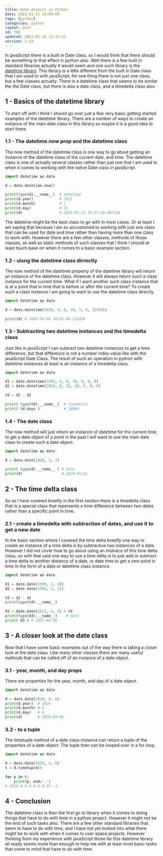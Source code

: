 ```yaml
---
title: Date objects in Python
date: 2021-01-21 14:09:00
tags: [python]
categories: python
layout: post
id: 786
updated: 2021-01-24 13:33:13
version: 1.12
---
```


In javaScript there is a built in Date class, so I would think that there should be something to that effect in python also. Well there is a few built in standard libraries actually it would seem and one such library is the [datetime library](https://docs.python.org/3/library/datetime.html#datetime.date). This library is a little different from the built in Date class that I am used to with javaScript, for one thing there is not just one class, but a few classes actually. There is a datetime class that seems to be similar the the Date class, but there is also a date class, and a timedelta class also.

<!-- more -->

## 1 - Basics of the datetime library

To start off with I think I should go over just a few very basic getting started examples of the datetime library. There are a number of ways to create an instance of the main date class in this library so maybe it is a good idea to start there.

### 1.1 - The datetime.now prop and the datetime class

The now method of the datetime class is one way to go about getting an instance of the datetime class of the current date, and time. The datetime class is one of actually several classes rather than just one that I am used to when it comes to working with the native Date class in javaScript.

```python
import datetime as date
 
d = date.datetime.now()
 
print(type(d).__name__)  # datetime
print(d.year)            # 2021
print(d.month)           # 1
print(d.day)             # 21
print(d)                 # 2021-01-21 15:27:49.097128
```

The datetime might be the best class to go with in most cases. Or at least I am saying that because I am so accustomed to working with just one class that can be used for date and time rather than having more than one class to work with. However there are a few other classes, methods of those classes, as well as static methods of such classes that I think I should at least touch base on when it comes to a basic example section.

### 1.2 - uisng the datetime class dirrectly

The now method of the datetime property of the datetime library will return an instance of the datetime class. However it will always return such a class instance for the current time. What if I want another such class instance that is at a point that in time that is before or after the current time? To create such a class instance I am going to want to use the datetime class directly.

```python
import datetime as date
 
d = date.datetime(2020, 4, 6, 10, 5, 0, 123456)
 
print(d) # 2020-04-06 10:05:00.123456
```

### 1.3 - Subtracting two datetime instances and the timedelta class

Just like in javaScript I can subtract two datetime instances to get a time difference, but that difference is not a number index value like with the javaScript Date Class. The result of such an operation in python with datetime instances at least is an instance of a timedelta class.

```python
import datetime as date
 
d1 = date.datetime(1983, 4, 6, 10, 5, 0, 0)
d2 = date.datetime(2010, 8, 22, 10, 5, 0, 0)
 
td = d2 - d1
 
print( type(td).__name__)  # timedelta
print( td.days )           # 10000
```

### 1.4 - The date class

The now method will just return an instance of datetime for the current time, to get a date object of a point in the past I will want to use the main date class to create such a date object.

```python
import datetime as date
 
d = date.date(2020, 1, 1)
 
print( type(d).__name__ ) # date
print(d)                  # 2020-01-01
```

## 2 - The time delta class

So as I have covered breefly in the first section there is a timedelta class that is a special class that repersents a time difference between two dates rather than a specific point in time.

### 2.1 - create a timedelta with subtraction of dates, and use it to get a new date

In the basic section where I covered the time delta breefly one way to create an instance of a time delta is by subtractive two instances of a date. However I did not cover how to go about using an instnace of this time delta class, so with that said one way to use a time delta is to just add or subtract a time delta to another distance of a date, or date time to get a new point in time in the form of a date or datetime class instance.

```python
import datetime as date
 
d1 = date.date(1999, 1, 20)
d2 = date.date(1999, 1, 21)
 
td = d2 - d1
print(type(td).__name__)
 
d3 = date.date(2021, 4, 5) + td
print(type(d3).__name__)    # date
print( d3 ) # 2021-04-06
```

## 3 - A closer look at the date class

Now that I have some basic examples out of the way there is taking a closer look at the date class. Like many other classes there are many useful methods that can be called off of an instance of a date object.

### 3.1 - year, month, and day props

There are properties for the year, month, and day of a date object.

```python
import datetime as date
 
d = date.date(2020, 4, 6)
print(d.year)  # 2020
print(d.month) # 4
print(d.day)   # 6
print(d)       # 2020-04-06
```

### 3.2 - to a tuple

The timetuple method of a date class instance can return a tuple of the properties of a date object. The tuple then can be looped over in a for loop.

```python
import datetime as date
 
d = date.date(2020, 4, 6)
t = d.timetuple()
 
for p in t:
    print(p, end='.')
# 2020.4.6.0.0.0.0.97.-1.
```

## 4 - Conclusion

The datetime class is then the first go to library when it comes to doing things that have to do with time in a python project. However it might not be the end of such tasks also. There are a few other standard libraries that seem to have to do with time, and I have not yet looked into what there might be to work with when it comes to user space projects. However thinking from my experience with javaScript those far this datetime library all ready seems more than enough to help me with at least most basic tasks that come to mind that have to do with time.
